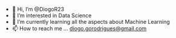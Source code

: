 - 👋 Hi, I’m @DiogoR23
- 👀 I’m interested in Data Science
- 🌱 I’m currently learning all the aspects about Machine Learning
- 📫 How to reach me ... diogo.gorodrigues@gmail.com

<!---
DiogoR23/DiogoR23 is a ✨ special ✨ repository because its `README.md` (this file) appears on your GitHub profile.
You can click the Preview link to take a look at your changes.
--->
